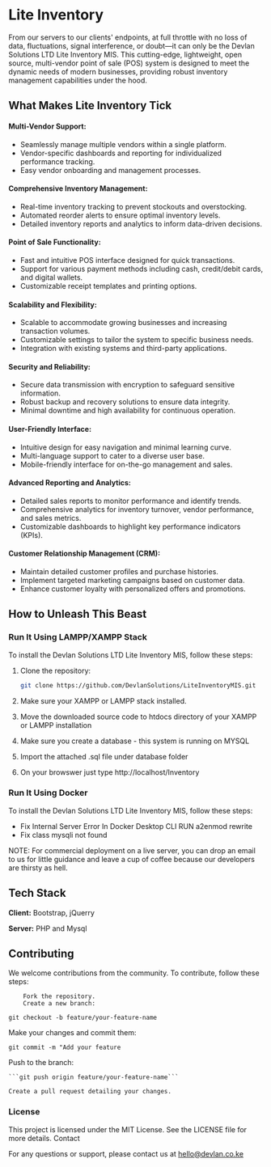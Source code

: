 
# Lite Inventory

From our servers to our clients' endpoints, at full throttle with no loss of data, fluctuations, signal interference, or doubt—it can only be the Devlan Solutions LTD Lite Inventory MIS. This cutting-edge, lightweight, open source, multi-vendor point of sale (POS) system is designed to meet the dynamic needs of modern businesses, providing robust inventory management capabilities under the hood.

## What Makes Lite Inventory Tick

#### Multi-Vendor Support:
- Seamlessly manage multiple vendors within a single platform.
- Vendor-specific dashboards and reporting for individualized performance tracking.
- Easy vendor onboarding and management processes.

#### Comprehensive Inventory Management:
- Real-time inventory tracking to prevent stockouts and overstocking.
- Automated reorder alerts to ensure optimal inventory levels.
- Detailed inventory reports and analytics to inform data-driven decisions.

#### Point of Sale Functionality:
- Fast and intuitive POS interface designed for quick transactions.
- Support for various payment methods including cash, credit/debit cards, and digital wallets.
- Customizable receipt templates and printing options.

#### Scalability and Flexibility:
- Scalable to accommodate growing businesses and increasing transaction volumes.
- Customizable settings to tailor the system to specific business needs.
- Integration with existing systems and third-party applications.

#### Security and Reliability:
- Secure data transmission with encryption to safeguard sensitive information.
- Robust backup and recovery solutions to ensure data integrity.
- Minimal downtime and high availability for continuous operation.

#### User-Friendly Interface:
- Intuitive design for easy navigation and minimal learning curve.
- Multi-language support to cater to a diverse user base.
- Mobile-friendly interface for on-the-go management and sales.

#### Advanced Reporting and Analytics:
- Detailed sales reports to monitor performance and identify trends.
- Comprehensive analytics for inventory turnover, vendor performance, and sales metrics.
- Customizable dashboards to highlight key performance indicators (KPIs).

#### Customer Relationship Management (CRM):
- Maintain detailed customer profiles and purchase histories.
- Implement targeted marketing campaigns based on customer data.
- Enhance customer loyalty with personalized offers and promotions.


## How to Unleash This Beast


### Run It Using LAMPP/XAMPP Stack

To install the Devlan Solutions LTD Lite Inventory MIS, follow these steps:

1. Clone the repository:
   ```sh
   git clone https://github.com/DevlanSolutions/LiteInventoryMIS.git

2. Make sure your XAMPP or LAMPP stack installed.

3. Move the downloaded source code to htdocs directory of your XAMPP or LAMPP installation

4. Make sure you create a database - this system is running on MYSQL

5. Import the attached .sql file under database folder

6. On your browswer just type http://localhost/Inventory


### Run It Using Docker

To install the Devlan Solutions LTD Lite Inventory MIS, follow these steps:

- Fix Internal Server Error
 In Docker Desktop CLI RUN a2enmod rewrite
- Fix class mysqli not found
  


NOTE: For commercial deployment on a live server, you can drop an email to us for little guidance and leave a cup of coffee because our developers are thirsty as hell.


## Tech Stack

**Client:** Bootstrap, jQuerry

**Server:** PHP and Mysql




## Contributing

We welcome contributions from the community. To contribute, follow these steps:
```
    Fork the repository.
    Create a new branch:
```

```git checkout -b feature/your-feature-name```

Make your changes and commit them:


```git commit -m "Add your feature```

Push to the branch:


    ```git push origin feature/your-feature-name```

    Create a pull request detailing your changes.


### License
This project is licensed under the MIT License. See the LICENSE file for more details.
Contact

For any questions or support, please contact us at hello@devlan.co.ke

